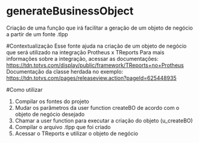 # generateBusinessObject
Criação de uma função que irá facilitar a geração de um objeto de negócio a partir de um fonte .tlpp

#Contextualização
Esse fonte ajuda na criação de um objeto de negócio que será utilizado na integração Protheus x TReports
Para mais informações sobre a integração, acessar as documentações: https://tdn.totvs.com/display/public/framework/TReports+no+Protheus
Documentação da classe herdada no exemplo: https://tdn.totvs.com/pages/releaseview.action?pageId=625448935

#Como utilizar
1. Compilar os fontes do projeto
2. Mudar os parâmetros da user function createBO de acordo com o objeto de negócio desejado
3. Chamar a user function para executar a criação do objeto (u_createBO)
4. Compilar o arquivo .tlpp que foi criado
5. Acessar o TReports e utilizar o objeto de negócio
